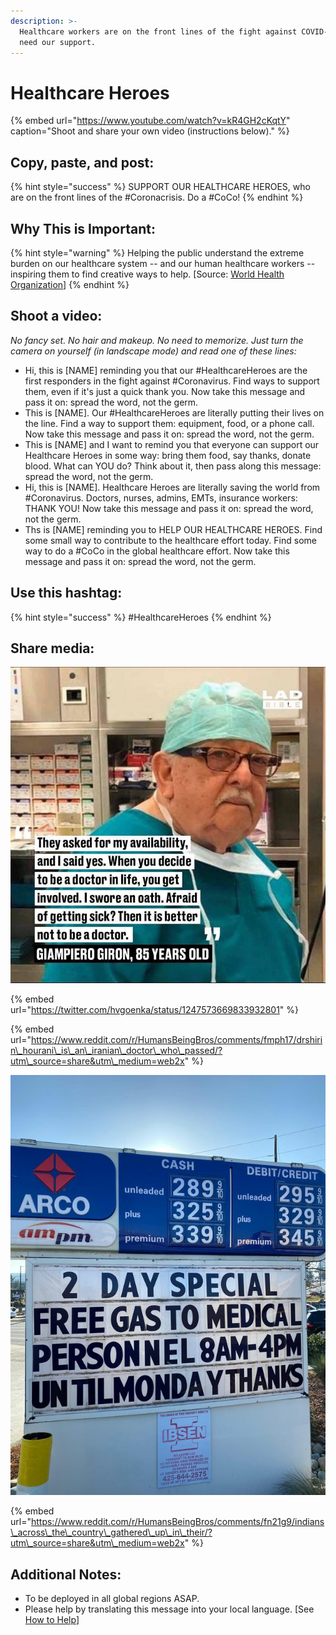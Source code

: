```yaml
---
description: >-
  Healthcare workers are on the front lines of the fight against COVID-19. They
  need our support.
---
```


# Healthcare Heroes

{% embed url="https://www.youtube.com/watch?v=kR4GH2cKqtY" caption="Shoot and share your own video \(instructions below\)." %}

## Copy, paste, and post:

{% hint style="success" %}
SUPPORT OUR HEALTHCARE HEROES, who are on the front lines of the \#Coronacrisis. Do a \#CoCo!
{% endhint %}

## Why This is Important:

{% hint style="warning" %}
Helping the public understand the extreme burden on our healthcare system -- and our human healthcare workers -- inspiring them to find creative ways to help. \[Source: [World Health Organization](https://www.who.int/csr/resources/publications/ebola/recovery-toolkit/en/)\]
{% endhint %}

## Shoot a video:

_No fancy set. No hair and makeup. No need to memorize. Just turn the camera on yourself \(in landscape mode\) and read one of these lines:_

* Hi, this is \[NAME\] reminding you that our \#HealthcareHeroes are the first responders in the fight against \#Coronavirus. Find ways to support them, even if it's just a quick thank you. Now take this message and pass it on: spread the word, not the germ. 
* This is \[NAME\]. Our \#HealthcareHeroes are literally putting their lives on the line. Find a way to support them: equipment, food, or a phone call. Now take this message and pass it on: spread the word, not the germ. 
* This is \[NAME\] and I want to remind you that everyone can support our Healthcare Heroes in some way: bring them food, say thanks, donate blood. What can YOU do? Think about it, then pass along this message: spread the word, not the germ. 
* Hi, this is \[NAME\]. Healthcare Heroes are literally saving the world from \#Coronavirus. Doctors, nurses, admins, EMTs, insurance workers: THANK YOU! Now take this message and pass it on: spread the word, not the germ. 
* Ths is \[NAME\] reminding you to HELP OUR HEALTHCARE HEROES. Find some small way to contribute to the healthcare effort today. Find some way to do a \#CoCo in the global healthcare effort. Now take this message and pass it on: spread the word, not the germ.

## Use this hashtag:

{% hint style="success" %}
\#HealthcareHeroes
{% endhint %}

## Share media:

![](../.gitbook/assets/humans-helping-humans-giron.jpg)

{% embed url="https://twitter.com/hvgoenka/status/1247573669833932801" %}

{% embed url="https://www.reddit.com/r/HumansBeingBros/comments/fmph17/drshirin\_hourani\_is\_an\_iranian\_doctor\_who\_passed/?utm\_source=share&utm\_medium=web2x" %}

![](../.gitbook/assets/healthcare-heroes-gas.jpg)

{% embed url="https://www.reddit.com/r/HumansBeingBros/comments/fn21g9/indians\_across\_the\_country\_gathered\_up\_in\_their/?utm\_source=share&utm\_medium=web2x" %}



## Additional Notes:

* To be deployed in all global regions ASAP.
* Please help by translating this message into your local language. \[See [How to Help](../how-to-help.md)\]




